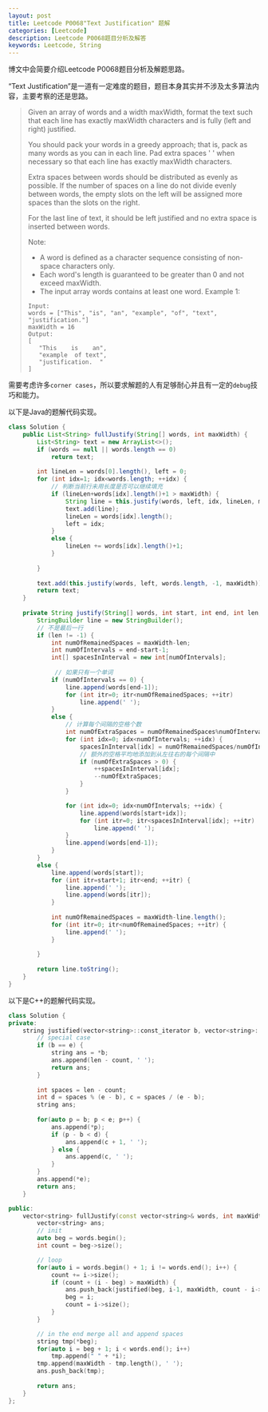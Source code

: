 ```yaml
---
layout: post
title: Leetcode P0068"Text Justification" 题解
categories: [Leetcode]
description: Leetcode P0068题目分析及解答
keywords: Leetcode, String
---
```


博文中会简要介绍Leetcode P0068题目分析及解题思路。

“Text Justification”是一道有一定难度的题目，题目本身其实并不涉及太多算法内容，主要考察的还是思路。

> Given an array of words and a width maxWidth, format the text such that each line has exactly maxWidth characters and is fully (left and right) justified.
> 
> You should pack your words in a greedy approach; that is, pack as many words as you can in each line. Pad extra spaces ' ' when necessary so that each line has exactly maxWidth characters.
> 
> Extra spaces between words should be distributed as evenly as possible. If the number of spaces on a line do not divide evenly between words, the empty slots on the left will be assigned more spaces than the slots on the right.
> 
> For the last line of text, it should be left justified and no extra space is inserted between words.
> 
> Note:
> 
> - A word is defined as a character sequence consisting of non-space characters only.
> - Each word's length is guaranteed to be greater than 0 and not exceed maxWidth.
> - The input array words contains at least one word.
> Example 1:
> ```
> Input:
> words = ["This", "is", "an", "example", "of", "text", "justification."]
> maxWidth = 16
> Output:
> [
>    "This    is    an",
>    "example  of text",
>    "justification.  "
> ]
> ```

需要考虑许多`corner cases`，所以要求解题的人有足够耐心并且有一定的`debug`技巧和能力。

以下是Java的题解代码实现。
```java
class Solution {
    public List<String> fullJustify(String[] words, int maxWidth) {
        List<String> text = new ArrayList<>();
        if (words == null || words.length == 0)
            return text;
        
        int lineLen = words[0].length(), left = 0;
        for (int idx=1; idx<words.length; ++idx) {
            // 判断当前行未用长度是否可以继续填充
            if (lineLen+words[idx].length()+1 > maxWidth) {
                String line = this.justify(words, left, idx, lineLen, maxWidth);
                text.add(line);
                lineLen = words[idx].length();
                left = idx;
            }
            else {
                lineLen += words[idx].length()+1;
            }
            
        }
        
        text.add(this.justify(words, left, words.length, -1, maxWidth));
        return text;
    }
    
    private String justify(String[] words, int start, int end, int len, int maxWidth) {
        StringBuilder line = new StringBuilder();
        // 不是最后一行
        if (len != -1) {
            int numOfRemainedSpaces = maxWidth-len;
            int numOfIntervals = end-start-1;
            int[] spacesInInterval = new int[numOfIntervals];
            
             // 如果只有一个单词
            if (numOfIntervals == 0) {
                line.append(words[end-1]);
                for (int itr=0; itr<numOfRemainedSpaces; ++itr)
                    line.append(' '); 
            }
            else {
                // 计算每个间隔的空格个数
                int numOfExtraSpaces = numOfRemainedSpaces%numOfIntervals;
                for (int idx=0; idx<numOfIntervals; ++idx) {
                    spacesInInterval[idx] = numOfRemainedSpaces/numOfIntervals+1;
                    // 额外的空格平均地添加到从左往右的每个间隔中
                    if (numOfExtraSpaces > 0) {
                        ++spacesInInterval[idx];
                        --numOfExtraSpaces;
                    }
                }

                for (int idx=0; idx<numOfIntervals; ++idx) {
                    line.append(words[start+idx]);
                    for (int itr=0; itr<spacesInInterval[idx]; ++itr)
                        line.append(' ');
                }
                line.append(words[end-1]);
            }
        }
        else {
            line.append(words[start]);
            for (int itr=start+1; itr<end; ++itr) {
                line.append(' ');
                line.append(words[itr]);
            }
            
            int numOfRemainedSpaces = maxWidth-line.length();
            for (int itr=0; itr<numOfRemainedSpaces; ++itr) {
                line.append(' ');
            }
               
        }
        
        return line.toString();
    }
}
```

以下是C++的题解代码实现。
```cpp
class Solution {
private:
    string justified(vector<string>::const_iterator b, vector<string>::const_iterator e, int len, int count) {
		// special case
        if (b == e) {
            string ans = *b;
            ans.append(len - count, ' ');
            return ans;
        }
        
        int spaces = len - count;
        int d = spaces % (e - b), c = spaces / (e - b);
        string ans;
        
        for(auto p = b; p < e; p++) {
            ans.append(*p);
            if (p - b < d) {
                ans.append(c + 1, ' ');
            } else {
                ans.append(c, ' ');
            }
        } 
        ans.append(*e);
        return ans;
    }

public:
    vector<string> fullJustify(const vector<string>& words, int maxWidth) {
        vector<string> ans;
        // init
        auto beg = words.begin();
        int count = beg->size();

        // loop
        for(auto i = words.begin() + 1; i != words.end(); i++) {
            count += i->size();
            if (count + (i - beg) > maxWidth) {
                ans.push_back(justified(beg, i-1, maxWidth, count - i->size()));
                beg = i;
                count = i->size();
            }
        }

        // in the end merge all and append spaces
        string tmp(*beg);
        for(auto i = beg + 1; i < words.end(); i++) 
            tmp.append(" " + *i);
        tmp.append(maxWidth - tmp.length(), ' ');
        ans.push_back(tmp);
        
        return ans;
    }
};
```